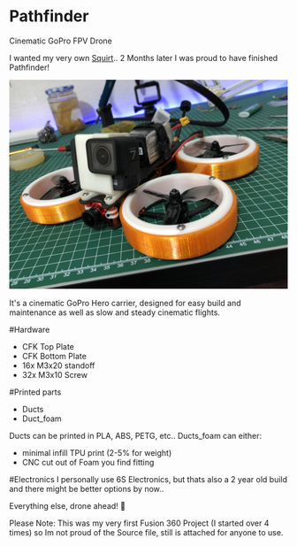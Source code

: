 # Pathfinder
Cinematic GoPro FPV Drone

I wanted my very own [Squirt](http://www.shendrones.com/squirt-v2).. 2 Months later I was proud to have finished Pathfinder! 

![Tux, the Linux mascot](/hero.JPG)


It's a cinematic GoPro Hero carrier, designed for easy build and maintenance as well as slow and steady cinematic flights.

#Hardware
+ CFK Top Plate
+ CFK Bottom Plate
+ 16x M3x20 standoff
+ 32x M3x10 Screw

#Printed parts
+ Ducts
+ Duct_foam

Ducts can be printed in PLA, ABS, PETG, etc..
Ducts_foam can either:
 +  minimal infill TPU print (2-5% for weight)
 +  CNC cut out of Foam you find fitting

#Electronics
I personally use 6S Electronics, but thats also a 2 year old build and there might be better options by now..


Everything else, drone ahead! 🚀

Please Note:
This was my very first Fusion 360 Project (I started over 4 times) so Im not proud of the Source file, still is attached for anyone to use.
